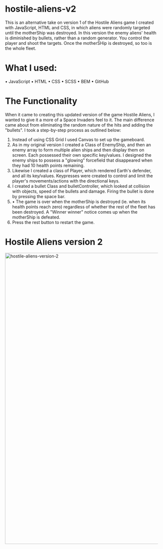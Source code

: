 # hostile-aliens-v2
This is an alternative take on version 1 of the Hostile Aliens game I created with JavaScript, HTML and CSS, in which aliens were randomly targeted until the motherShip was destroyed. In this version the enemy aliens' health is diminished by bullets, rather than a random generator. You control the player and shoot the targets. Once the motherSHip is destroyed, so too is the whole fleet.

# What I used:
•	JavaScript
•	HTML
•	CSS
•	SCSS
•	BEM
•	GitHub

# The Functionality
When it came to creating this updated version of the game Hostile Aliens, I wanted to give it a more of a Space Invaders feel to it. The main difference came about from eliminating the random nature of the hits and adding the "bullets". I took a step-by-step process as outlined below:

1.	Instead of using CSS Grid I used Canvas to set up the gameboard.
2.	As in my original version I created a Class of EnemyShip, and then an enemy array to form multiple alien ships and then display them on screen. Each possessed their own specific key/values. I designed the enemy ships to possess a "glowing" forcefield that disappeared when they had 10 health points remaining.
3.	Likewise I created a class of Player, which rendered Earth's defender, and all its key/values. Keypresses were created to control and limit the player's movements/actions with the directional keys. 
4.	I created a bullet Class and bulletController, which looked at collision with objects, speed of the bullets and damage. Firing the bullet is done by pressing the space bar.
5.	•	The game is over when the motherShip is destroyed (ie. when its health points reach zero) regardless of whether the rest of the fleet has been destroyed. A "Winner winner" notice comes up when the motherShip is defeated.
6.	Press the rest button to restart the game.

# Hostile Aliens version 2
<img width="957" alt="hostile-aliens-version-2" src="https://user-images.githubusercontent.com/93707792/167153384-5d5017f4-48ea-4de1-883a-ff0f4b66f00f.png">
